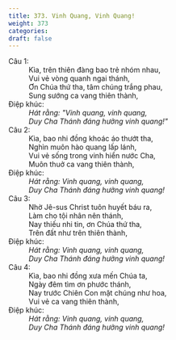 ```yaml
---
title: 373. Vinh Quang, Vinh Quang!
weight: 373
categories: 
draft: false
---
```

<dl><dt>Câu 1:</dt><dd data-verse="1">Kìa, trên thiên đàng bao trẻ nhóm nhau, <br/>Vui vẻ vòng quanh ngai thánh, <br/>Ơn Chúa thứ tha, tâm chúng trắng phau, <br/>Sung sướng ca vang thiên thành, </dd><dt>Điệp khúc:</dt><dd data-chorus="1"><em>Hát rằng: "Vinh quang, vinh quang, <br/>Duy Cha Thánh đáng hưởng vinh quang!" </em></dd><dt>Câu 2:</dt><dd data-verse="2">Kìa, bao nhi đồng khoác áo thướt tha, <br/>Nghìn muôn hào quang lấp lánh, <br/>Vui vẻ sống trong vinh hiển nước Cha, <br/>Muôn thuở ca vang thiên thành, </dd><dt>Điệp khúc:</dt><dd data-chorus="1"><em>Hát rằng: Vinh quang, vinh quang, <br/>Duy Cha Thánh đáng hưởng vinh quang! </em></dd><dt>Câu 3:</dt><dd data-verse="3">Nhờ Jê-sus Christ tuôn huyết báu ra, <br/>Làm cho tội nhân nên thánh, <br/>Nay thiếu nhi tin, ơn Chúa thứ tha, <br/>Trên đất như trên thiên thành, </dd><dt>Điệp khúc:</dt><dd data-chorus="1"><em>Hát rằng: Vinh quang, vinh quang, <br/>Duy Cha Thánh đáng hưởng vinh quang! </em></dd><dt>Câu 4:</dt><dd data-verse="4">Kìa, bao nhi đồng xưa mến Chúa ta, <br/>Ngày đêm tìm ơn phước thánh, <br/>Nay trước Chiên Con mặt chúng như hoa, <br/>Vui vẻ ca vang thiên thành, </dd><dt>Điệp khúc:</dt><dd data-chorus="1"><em>Hát rằng: Vinh quang, vinh quang, <br/>Duy Cha Thánh đáng hưởng vinh quang! </em></dd></dl>